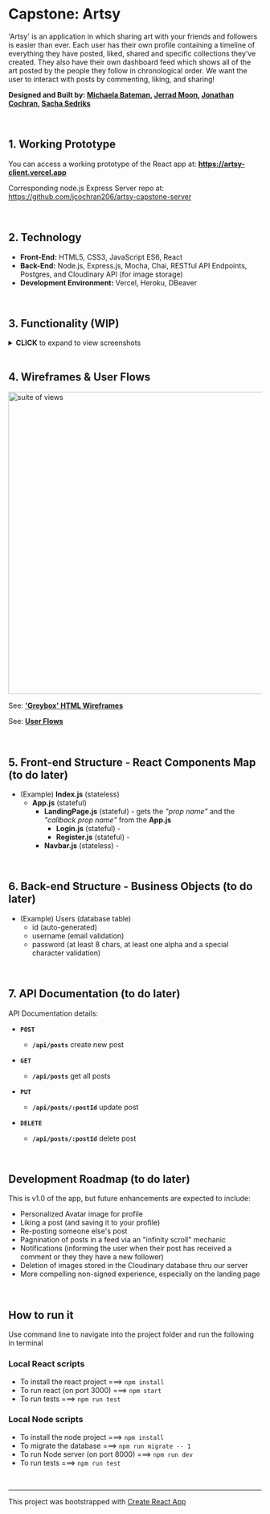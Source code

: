 # Capstone: Artsy
'Artsy' is an application in which sharing art with your friends and followers is easier than ever. Each user has their own profile containing a timeline of everything they have posted, liked, shared and specific collections they’ve created. They also have their own dashboard feed which shows all of the art posted by the people they follow in chronological order. We want the user to interact with posts by commenting, liking, and sharing!

**Designed and Built by: <a href="https://github.com/bateman001" target="_blank">Michaela Bateman</a>, <a href="https://github.com/jerradm85" target="_blank">Jerrad Moon</a>, <a href="https://github.com/jcochran206" target="_blank">Jonathan Cochran</a>, <a href="https://github.com/artificialarea" target="_blank">Sacha Sedriks</a>**



<br />

## 1. Working Prototype
You can access a working prototype of the React app at: **https://artsy-client.vercel.app**

Corresponding node.js Express Server repo at: https://github.com/jcochran206/artsy-capstone-server




<br />

## 2. Technology
* **Front-End:** HTML5, CSS3, JavaScript ES6, React
* **Back-End:** Node.js, Express.js, Mocha, Chai, RESTful API Endpoints, Postgres, and Cloudinary API (for image storage)
* **Development Environment:** Vercel, Heroku, DBeaver



<br />

## 3. Functionality (WIP)
<details><summary><b>CLICK</b> to expand to view screenshots</summary>

<br />
<br />

**Explore Feed** `/feed/explore` User can view posts from across the community

<img src="https://raw.githubusercontent.com/jcochran206/artsy-capstone-client/main/docs/screenshots/feed_explore.png" alt="explore feed" width="300"/>

<br />
<br />
<br />

**Profile: posts (default)** `/profile/:username` Users profile features all tehir posts of artwork, as well as links to users they are following and their followers.

<img src="https://raw.githubusercontent.com/jcochran206/artsy-capstone-client/main/docs/screenshots/profile_posts.png" alt="explore feed" width="300"/>

</details>




<br />

## 4. Wireframes & User Flows
<img src="https://raw.githubusercontent.com/jcochran206/artsy-capstone-client/main/docs/suite_of_views.png" alt="suite of views" width="600"/>

<br />

See: **['Greybox' HTML Wireframes](https://jcochran206.github.io/artsy-capstone-client/greybox/)**

See: **[User Flows](https://github.com/jcochran206/artsy-capstone-client/blob/main/docs/user_flows.pdf)**



<br />

## 5. Front-end Structure - React Components Map (to do later)
* (Example) __Index.js__ (stateless)
    * __App.js__ (stateful)
        * __LandingPage.js__ (stateful) - gets the _"prop name"_ and the _"callback prop name"_ from the __App.js__
            * __Login.js__ (stateful) -
            * __Register.js__ (stateful) -
        * __Navbar.js__ (stateless) -


<br />

## 6. Back-end Structure - Business Objects (to do later)
* (Example) Users (database table)
    * id (auto-generated)
    * username (email validation)
    * password (at least 8 chars, at least one alpha and a special character validation)


<br />

## 7. API Documentation (to do later)
API Documentation details:


* **`POST`**
  * **`/api/posts`** create new post
  
* **`GET`** 
  * **`/api/posts`** get all posts
  
* **`PUT`**
  * **`/api/posts/:postId`** update post
  
* **`DELETE`**
  * **`/api/posts/:postId`** delete post



<br />

## Development Roadmap (to do later)
This is v1.0 of the app, but future enhancements are expected to include:
* Personalized Avatar image for profile
* Liking a post (and saving it to your profile)
* Re-posting someone else's post
* Pagnination of posts in a feed via an "infinity scroll" mechanic
* Notifications (informing the user when their post has received a comment or they they have a new follower)
* Deletion of images stored in the Cloudinary database thru our server
* More compelling non-signed experience, especially on the landing page

<br />

## How to run it
Use command line to navigate into the project folder and run the following in terminal

### Local React scripts
* To install the react project ===> `npm install`
* To run react (on port 3000) ===> `npm start`
* To run tests ===> `npm run test`

### Local Node scripts
* To install the node project ===> `npm install`
* To migrate the database ===> `npm run migrate -- 1`
* To run Node server (on port 8000) ===> `npm run dev`
* To run tests ===> `npm run test`

<br />

<hr />

This project was bootstrapped with [Create React App](https://github.com/facebook/create-react-app)
